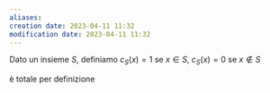 ```yaml
---
aliases: 
creation date: 2023-04-11 11:32
modification date: 2023-04-11 11:32
---
```


Dato un insieme $S$, definiamo 
$c_{S}(x) = 1$ se $x \in S,$ $c_{S}(x) = 0$ se $x \notin S$




è totale per definizione